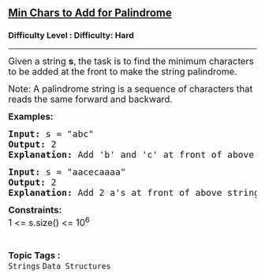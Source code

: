 <h2><a href="https://www.geeksforgeeks.org/problems/minimum-characters-to-be-added-at-front-to-make-string-palindrome/0">Min Chars to Add for Palindrome</a></h2><h3>Difficulty Level : Difficulty: Hard</h3><hr><div class="problems_problem_content__Xm_eO"><p><span style="font-size: 18px;">Given a string <strong>s</strong>,<strong> </strong>the task is to find the minimum characters to be added at the front to make the string palindrome.</span></p>
<p><span style="font-size: 18px;">Note: A palindrome string is a sequence of characters that reads the same forward and backward.</span></p>
<p><span style="font-size: 18px;"><strong>Examples:</strong></span></p>
<pre><span style="font-size: 18px;"><strong>Input: </strong>s = "abc"
<strong>Output: </strong>2
<strong>Explanation: </strong>Add 'b' and 'c' at front of above string to make it palindrome : "<strong>cb</strong>abc"</span>
</pre>
<pre><span style="font-size: 18px;"><strong>Input: </strong>s = "aacecaaaa"
<strong>Output: </strong>2
<strong>Explanation:</strong> Add 2 a's at front of above string to make it palindrome : "<strong>aa</strong>aacecaaaa"</span></pre>
<p><span style="font-size: 18px;"><strong>Constraints:</strong><br>1 &lt;= s.size() &lt;= 10<sup>6</sup></span></p></div><br><p><span style=font-size:18px><strong>Topic Tags : </strong><br><code>Strings</code>&nbsp;<code>Data Structures</code>&nbsp;